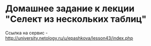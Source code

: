# Домашнее задание к лекции "Селект из нескольких таблиц"
Ccылка на сервис - http://university.netology.ru/u/epashkova/lesson43/index.php
